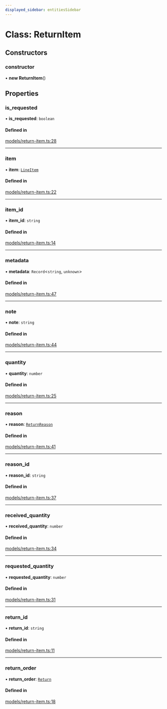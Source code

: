 ```yaml
---
displayed_sidebar: entitiesSidebar
---
```


# Class: ReturnItem

## Constructors

### constructor

• **new ReturnItem**()

## Properties

### is\_requested

• **is\_requested**: `boolean`

#### Defined in

[models/return-item.ts:28](https://github.com/medusajs/medusa/blob/076b41bb8/packages/medusa/src/models/return-item.ts#L28)

___

### item

• **item**: [`LineItem`](LineItem.md)

#### Defined in

[models/return-item.ts:22](https://github.com/medusajs/medusa/blob/076b41bb8/packages/medusa/src/models/return-item.ts#L22)

___

### item\_id

• **item\_id**: `string`

#### Defined in

[models/return-item.ts:14](https://github.com/medusajs/medusa/blob/076b41bb8/packages/medusa/src/models/return-item.ts#L14)

___

### metadata

• **metadata**: `Record`<`string`, `unknown`\>

#### Defined in

[models/return-item.ts:47](https://github.com/medusajs/medusa/blob/076b41bb8/packages/medusa/src/models/return-item.ts#L47)

___

### note

• **note**: `string`

#### Defined in

[models/return-item.ts:44](https://github.com/medusajs/medusa/blob/076b41bb8/packages/medusa/src/models/return-item.ts#L44)

___

### quantity

• **quantity**: `number`

#### Defined in

[models/return-item.ts:25](https://github.com/medusajs/medusa/blob/076b41bb8/packages/medusa/src/models/return-item.ts#L25)

___

### reason

• **reason**: [`ReturnReason`](ReturnReason.md)

#### Defined in

[models/return-item.ts:41](https://github.com/medusajs/medusa/blob/076b41bb8/packages/medusa/src/models/return-item.ts#L41)

___

### reason\_id

• **reason\_id**: `string`

#### Defined in

[models/return-item.ts:37](https://github.com/medusajs/medusa/blob/076b41bb8/packages/medusa/src/models/return-item.ts#L37)

___

### received\_quantity

• **received\_quantity**: `number`

#### Defined in

[models/return-item.ts:34](https://github.com/medusajs/medusa/blob/076b41bb8/packages/medusa/src/models/return-item.ts#L34)

___

### requested\_quantity

• **requested\_quantity**: `number`

#### Defined in

[models/return-item.ts:31](https://github.com/medusajs/medusa/blob/076b41bb8/packages/medusa/src/models/return-item.ts#L31)

___

### return\_id

• **return\_id**: `string`

#### Defined in

[models/return-item.ts:11](https://github.com/medusajs/medusa/blob/076b41bb8/packages/medusa/src/models/return-item.ts#L11)

___

### return\_order

• **return\_order**: [`Return`](Return.md)

#### Defined in

[models/return-item.ts:18](https://github.com/medusajs/medusa/blob/076b41bb8/packages/medusa/src/models/return-item.ts#L18)
